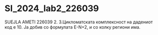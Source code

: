 # SI_2024_lab2_226039
SUEJLA AMETI 226039
2.
3.Цикломатската комплексност на дадениот код е 10. Ја добив со формулата E-N+2, и со колку региони има.